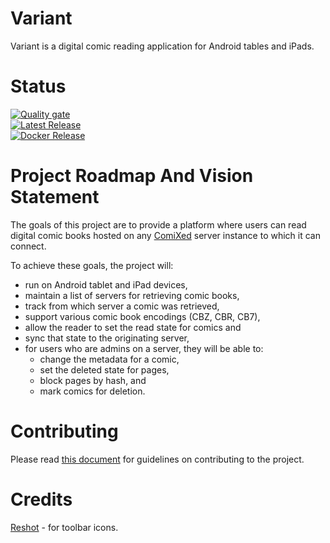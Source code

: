 # Variant

Variant is a digital comic reading application for Android tables and iPads.

# Status

[![Quality gate](https://sonarcloud.io/api/project_badges/quality_gate?project=comixed_variant)](https://sonarcloud.io/dashboard?id=comixed_variant)\
[![Latest Release](https://github.com/comixed/comixed/actions/workflows/publish-release.yml/badge.svg)](https://actions-badge.atrox.dev/comixed/variant/goto?ref=master)\
[![Docker Release](https://github.com/comixed/comixed/actions/workflows/publish-to-docker-hub.yml/badge.svg)](https://actions-badge.atrox.dev/comixed/variant/goto?ref=master)

# Project Roadmap And Vision Statement

The goals of this project are to provide a platform where users can read digital comic books
hosted on any [ComiXed](http://www.comixedproject.org) server instance to which it can connect.

To achieve these goals, the project will:

  * run on Android tablet and iPad devices,
  * maintain a list of servers for retrieving comic books,
  * track from which server a comic was retrieved,
  * support various comic book encodings (CBZ, CBR, CB7),
  * allow the reader to set the read state for comics and 
  * sync that state to the originating server,
  * for users who are admins on a server, they will be able to:
    * change the metadata for a comic,
    * set the deleted state for pages,
    * block pages by hash, and
    * mark comics for deletion.

# Contributing

 Please read [this document](./CONTRIBUTING.md) for guidelines on contributing to the project.


# Credits

[Reshot](https://www.reshot.com/free-svg-icons/) - for toolbar icons.